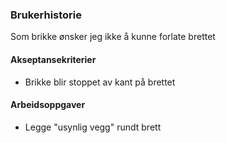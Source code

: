### Brukerhistorie
Som brikke ønsker jeg ikke å kunne forlate brettet

#### Akseptansekriterier
  - Brikke blir stoppet av kant på brettet

#### Arbeidsoppgaver
  - Legge "usynlig vegg" rundt brett